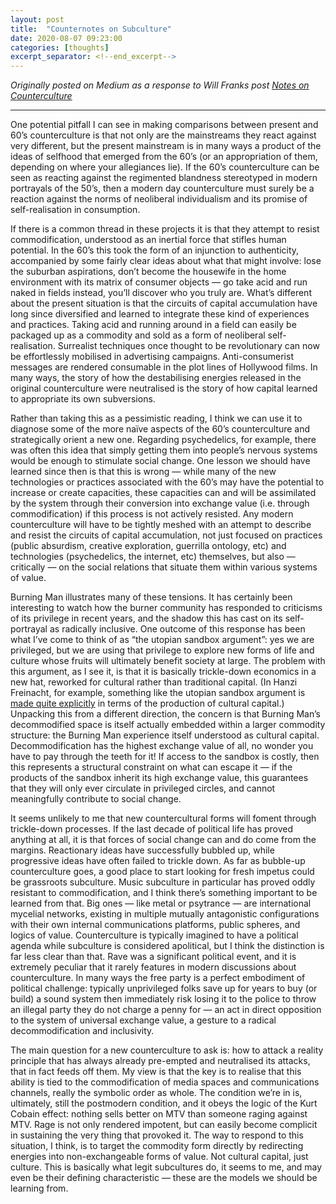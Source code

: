 ```yaml
---
layout: post
title:  "Counternotes on Subculture"
date: 2020-08-07 09:23:00
categories: [thoughts]
excerpt_separator: <!--end_excerpt-->
---
```


_Originally posted on Medium as a response to Will Franks post [Notes on Counterculture](https://medium.com/the-phoenix-project/notes-on-counterculture-1926a121f775)_

 <hr />

One potential pitfall I can see in making comparisons between present and 60’s counterculture is that not only are the mainstreams they react against very different, but the present mainstream is in many ways a product of the ideas of selfhood that emerged from the 60’s (or an appropriation of them, depending on where your allegiances lie). If the 60’s counterculture can be seen as reacting against the regimented blandness stereotyped in modern portrayals of the 50’s, then a modern day counterculture must surely be a reaction against the norms of neoliberal individualism and its promise of self-realisation in consumption.

If there is a common thread in these projects it is that they attempt to resist commodification, understood as an inertial force that stifles human potential. In the 60’s this took the form of an injunction to authenticity, accompanied by some fairly clear ideas about what that might involve: lose the suburban aspirations, don’t become the housewife in the home environment with its matrix of consumer objects — go take acid and run naked in fields instead, you’ll discover who you truly are. What’s different about the present situation is that the circuits of capital accumulation have long since diversified and learned to integrate these kind of experiences and practices. Taking acid and running around in a field can easily be packaged up as a commodity and sold as a form of neoliberal self-realisation. Surrealist techniques once thought to be revolutionary can now be effortlessly mobilised in advertising campaigns. Anti-consumerist messages are rendered consumable in the plot lines of Hollywood films. In many ways, the story of how the destabilising energies released in the original counterculture were neutralised is the story of how capital learned to appropriate its own subversions.

<!--end_excerpt-->

Rather than taking this as a pessimistic reading, I think we can use it to diagnose some of the more naïve aspects of the 60’s counterculture and strategically orient a new one. Regarding psychedelics, for example, there was often this idea that simply getting them into people’s nervous systems would be enough to stimulate social change. One lesson we should have learned since then is that this is wrong — while many of the new technologies or practices associated with the 60’s may have the potential to increase or create capacities, these capacities can and will be assimilated by the system through their conversion into exchange value (i.e. through commodification) if this process is not actively resisted. Any modern counterculture will have to be tightly meshed with an attempt to describe and resist the circuits of capital accumulation, not just focused on practices (public absurdism, creative exploration, guerrilla ontology, etc) and technologies (psychedelics, the internet, etc) themselves, but also — critically — on the social relations that situate them within various systems of value.

Burning Man illustrates many of these tensions. It has certainly been interesting to watch how the burner community has responded to criticisms of its privilege in recent years, and the shadow this has cast on its self-portrayal as radically inclusive. One outcome of this response has been what I’ve come to think of as “the utopian sandbox argument”: yes we are privileged, but we are using that privilege to explore new forms of life and culture whose fruits will ultimately benefit society at large. The problem with this argument, as I see it, is that it is basically trickle-down economics in a new hat, reworked for cultural rather than traditional capital. (In Hanzi Freinacht, for example, something like the utopian sandbox argument is [made quite explicitly](https://metamoderna.org/how-to-outcompete-capitalism/) in terms of the production of cultural capital.) Unpacking this from a different direction, the concern is that Burning Man’s decommodified space is itself actually embedded within a larger commodity structure: the Burning Man experience itself understood as cultural capital. Decommodification has the highest exchange value of all, no wonder you have to pay through the teeth for it! If access to the sandbox is costly, then this represents a structural constraint on what can escape it — if the products of the sandbox inherit its high exchange value, this guarantees that they will only ever circulate in privileged circles, and cannot meaningfully contribute to social change.

It seems unlikely to me that new countercultural forms will foment through trickle-down processes. If the last decade of political life has proved anything at all, it is that forces of social change can and do come from the margins. Reactionary ideas have successfully bubbled up, while progressive ideas have often failed to trickle down. As far as bubble-up counterculture goes, a good place to start looking for fresh impetus could be grassroots subculture. Music subculture in particular has proved oddly resistant to commodification, and I think there’s something important to be learned from that. Big ones — like metal or psytrance — are international mycelial networks, existing in multiple mutually antagonistic configurations with their own internal communications platforms, public spheres, and logics of value. Counterculture is typically imagined to have a political agenda while subculture is considered apolitical, but I think the distinction is far less clear than that. Rave was a significant political event, and it is extremely peculiar that it rarely features in modern discussions about counterculture. In many ways the free party is a perfect embodiment of political challenge: typically unprivileged folks save up for years to buy (or build) a sound system then immediately risk losing it to the police to throw an illegal party they do not charge a penny for — an act in direct opposition to the system of universal exchange value, a gesture to a radical decommodification and inclusivity.

The main question for a new counterculture to ask is: how to attack a reality principle that has always already pre-empted and neutralised its attacks, that in fact feeds off them. My view is that the key is to realise that this ability is tied to the commodification of media spaces and communications channels, really the symbolic order as whole. The condition we’re in is, ultimately, still the postmodern condition, and it obeys the logic of the Kurt Cobain effect: nothing sells better on MTV than someone raging against MTV. Rage is not only rendered impotent, but can easily become complicit in sustaining the very thing that provoked it. The way to respond to this situation, I think, is to target the commodity form directly by redirecting energies into non-exchangeable forms of value. Not cultural capital, just culture. This is basically what legit subcultures do, it seems to me, and may even be their defining characteristic — these are the models we should be learning from.
